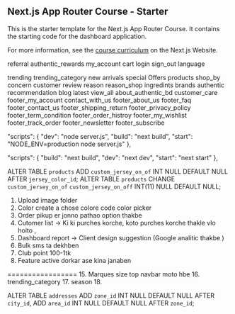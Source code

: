 ## Next.js App Router Course - Starter

This is the starter template for the Next.js App Router Course. It contains the starting code for the dashboard application.

For more information, see the [course curriculum](https://nextjs.org/learn) on the Next.js Website.

referral
authentic_rewards
my_account
cart
login
sign_out
language

trending
trending_category
new
arrivals
special
Offers
products
shop_by
concern
customer
review
reason
reason_shop
ingredints
brands
authentic
recommendation
blog
latest
view_all
about_authentic_bd
customer_care
footer_my_account
contact_with_us
footer_about_us
footer_faq
footer_contact_us
footer_shipping_return
footer_privacy_policy
footer_term_condition
footer_order_histroy
footer_my_wishlist
footer_track_order
footer_newsletter
footer_subscribe

"scripts": {
"dev": "node server.js",
"build": "next build",
"start": "NODE_ENV=production node server.js"
},

"scripts": {
"build": "next build",
"dev": "next dev",
"start": "next start"
},

ALTER TABLE `products` ADD `custom_jersey_on_of` INT NULL DEFAULT NULL AFTER `jersey_color_id`;
ALTER TABLE `products` CHANGE `custom_jersey_on_of` `custom_jersey_on_off` INT(11) NULL DEFAULT NULL;

1. Upload image folder
2. Color create a chose colore code color picker
3. Order pikup er jonno pathao option thakbe
4. Cutomer list -> Ki ki purches korche, koto purches korche thakle vlo hoito ,
5. Dashboard report -> Client design suggestion (Google analitic thakbe )
6. Bulk sms ta dekhben
7. Club point 100-1tk
8. Feature active dorkar ase kina janaben

================= 15. Marques size top navbar moto hbe 16. trending_category 17. season 18.

ALTER TABLE `addresses` ADD `zone_id` INT NULL DEFAULT NULL AFTER `city_id`, ADD `area_id` INT NULL DEFAULT NULL AFTER `zone_id`;
